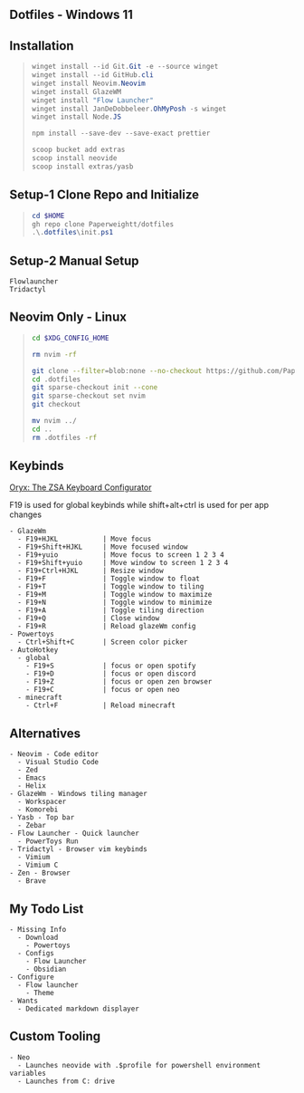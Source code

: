 ## Dotfiles - Windows 11

## Installation

> ```powershell
> winget install --id Git.Git -e --source winget
> winget install --id GitHub.cli
> winget install Neovim.Neovim
> winget install GlazeWM
> winget install "Flow Launcher"
> winget install JanDeDobbeleer.OhMyPosh -s winget
> winget install Node.JS
>
> npm install --save-dev --save-exact prettier
>
> scoop bucket add extras
> scoop install neovide
> scoop install extras/yasb
> ```

## Setup-1 Clone Repo and Initialize

> ```powershell
> cd $HOME
> gh repo clone Paperweightt/dotfiles
> .\.dotfiles\init.ps1
> ```

## Setup-2 Manual Setup

```
Flowlauncher
Tridactyl
```

## Neovim Only - Linux

> ```bash
> cd $XDG_CONFIG_HOME
>
> rm nvim -rf
>
> git clone --filter=blob:none --no-checkout https://github.com/Paperweightt/.dotfiles
> cd .dotfiles
> git sparse-checkout init --cone
> git sparse-checkout set nvim
> git checkout
>
> mv nvim ../
> cd ..
> rm .dotfiles -rf
> ```

## Keybinds

[Oryx: The ZSA Keyboard Configurator](https://configure.zsa.io/voyager/layouts/qGely/latest/0)

F19 is used for global keybinds while shift+alt+ctrl is used for per app changes

```
- GlazeWm
  - F19+HJKL           | Move focus
  - F19+Shift+HJKL     | Move focused window
  - F19+yuio           | Move focus to screen 1 2 3 4
  - F19+Shift+yuio     | Move window to screen 1 2 3 4
  - F19+Ctrl+HJKL      | Resize window
  - F19+F              | Toggle window to float
  - F19+T              | Toggle window to tiling
  - F19+M              | Toggle window to maximize
  - F19+N              | Toggle window to minimize
  - F19+A              | Toggle tiling direction
  - F19+Q              | Close window
  - F19+R              | Reload glazeWm config
- Powertoys
  - Ctrl+Shift+C       | Screen color picker
- AutoHotkey
  - global
    - F19+S            | focus or open spotify
    - F19+D            | focus or open discord
    - F19+Z            | focus or open zen browser
    - F19+C            | focus or open neo
  - minecraft
    - Ctrl+F           | Reload minecraft
```

## Alternatives

```
- Neovim - Code editor
  - Visual Studio Code
  - Zed
  - Emacs
  - Helix
- GlazeWm - Windows tiling manager
  - Workspacer
  - Komorebi
- Yasb - Top bar
  - Zebar
- Flow Launcher - Quick launcher
  - PowerToys Run
- Tridactyl - Browser vim keybinds
  - Vimium
  - Vimium C
- Zen - Browser
  - Brave
```

## My Todo List

```
- Missing Info
  - Download
    - Powertoys
  - Configs
    - Flow Launcher
    - Obsidian
- Configure
  - Flow launcher
    - Theme
- Wants
  - Dedicated markdown displayer
```

## Custom Tooling

```
- Neo
  - Launches neovide with .$profile for powershell environment variables
  - Launches from C: drive
```
